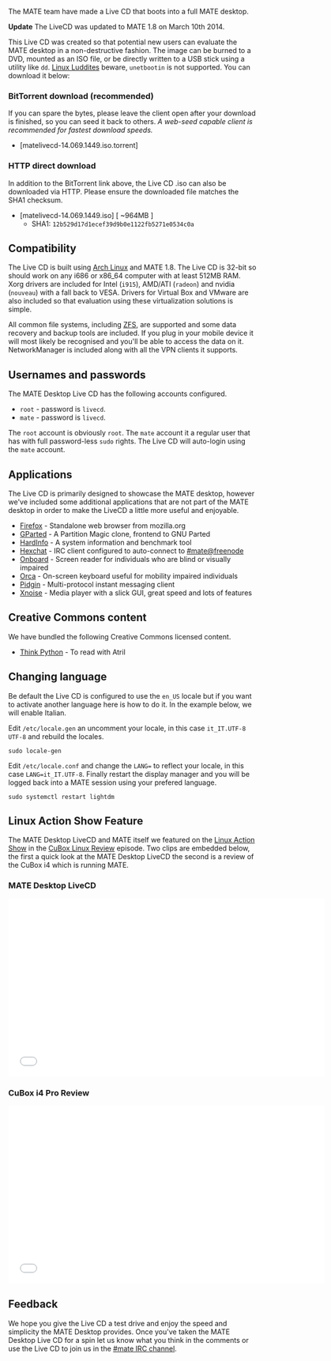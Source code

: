 <!-- 
.. link: 
.. description: 
.. tags: LiveCD,Arch Linux,News
.. date: 2014/01/30 00:17:32
.. title: MATE desktop Live CD
.. slug: 2014-01-30-mate-desktop-live-cd
.. author: Martin Wimpress
-->

The MATE team have made a Live CD that boots into a full MATE desktop.

<div class="alert alert-info"><strong>Update</strong> The LiveCD was updated to MATE 1.8 on March 10th 2014.</div>

This Live CD was created so that potential new users can evaluate the MATE 
desktop in a non-destructive fashion. The image can be burned to a DVD, 
mounted as an ISO file, or be directly written to a USB stick using a utility 
like `dd`. [Linux Luddites](https://luddites.latenightlinux.com/) beware, `unetbootin` is
not supported. You can download it below:

### BitTorrent download (recommended)

If you can spare the bytes, please leave the client open after your download 
is finished, so you can seed it back to others. *A web-seed capable client is 
recommended for fastest download speeds.*

  * [matelivecd-14.069.1449.iso.torrent]

### HTTP direct download

In addition to the BitTorrent link above, the Live CD .iso can also be
downloaded via HTTP. Please ensure the downloaded file matches the SHA1
checksum.

  * [matelivecd-14.069.1449.iso] [ ~964MB ]
    * SHA1: `12b529d17d1ecef39d9b0e1122fb5271e0534c0a`

## Compatibility

The Live CD is built using [Arch Linux](https://www.archlinux.org) and MATE 
1.8. The Live CD is 32-bit so should work on any i686 or x86_64 computer
with at least 512MB RAM. Xorg drivers are included for Intel (`i915`),
AMD/ATI (`radeon`) and nvidia (`nouveau`) with a fall back to VESA.
Drivers for Virtual Box and VMware are also included so that evaluation
using these virtualization solutions is simple.

All common file systems, including [ZFS](http://open-zfs.org), are supported 
and some data recovery and backup tools are included. If you plug in your 
mobile device it will most likely be recognised and you'll be able to access 
the data on it. NetworkManager is included along with all the VPN clients it 
supports.

## Usernames and passwords

The MATE Desktop Live CD has the following accounts configured.

  * `root` - password is `livecd`.
  * `mate` - password is `livecd`.

The `root` account is obviously `root`. The `mate` account it a regular user 
that has with full password-less `sudo` rights. The Live CD will auto-login 
using the `mate` account.

## Applications

The Live CD is primarily designed to showcase the MATE desktop, however we've 
included some additional applications that are not part of the MATE desktop in 
order to make the LiveCD a little more useful and enjoyable.

  * [Firefox](https://www.mozilla.org/firefox/)   - Standalone web browser from mozilla.org
  * [GParted](https://gparted.sourceforge.io/)   - A Partition Magic clone, frontend to GNU Parted
  * [HardInfo](https://www.berlios.de/software/hardinfo/)  - A system information and benchmark tool
  * [Hexchat](https://hexchat.github.io/)   - IRC client configured to auto-connect to [#mate@freenode](https://webchat.freenode.net/?channels=#mate)
  * [Onboard](https://www.gnome.org/projects/orca)      - Screen reader for individuals who are blind or visually impaired
  * [Orca](https://www.gnome.org/projects/orca)      - On-screen keyboard useful for mobility impaired individuals
  * [Pidgin](https://pidgin.im/)    - Multi-protocol instant messaging client
  * [Xnoise](http://www.xnoise-media-player.com/)    - Media player with a slick GUI, great speed and lots of features

## Creative Commons content

We have bundled the following Creative Commons licensed content.

  * [Think Python](https://www.greenteapress.com/thinkpython/)                        - To read with Atril

## Changing language

Be default the Live CD is configured to use the `en_US` locale but if you want 
to activate another language here is how to do it. In the example below, we 
will enable Italian.

Edit `/etc/locale.gen` an uncomment your locale, in this case `it_IT.UTF-8 UTF-8`
and rebuild the locales.

    sudo locale-gen

Edit `/etc/locale.conf` and change the `LANG=` to reflect your locale, in this 
case `LANG=it_IT.UTF-8`. Finally restart the display manager and you will be 
logged back into a MATE session using your prefered language.

    sudo systemctl restart lightdm

## Linux Action Show Feature

The MATE Desktop LiveCD and MATE itself we featured on the [Linux Action 
Show](https://www.jupiterbroadcasting.com/show/linuxactionshow/) in the [CuBox 
Linux Review](https://www.jupiterbroadcasting.com/50842/cubox-linux-review-las-s30e08/) 
episode. Two clips are embedded below, the first a quick look at the MATE 
Desktop LiveCD the second is a review of the CuBox i4 which is running MATE.

### MATE Desktop LiveCD

<iframe width="640" height="360" src="//www.youtube.com/embed/y4OpjoJiAGE?start=608" frameborder="0" allowfullscreen></iframe>

### CuBox i4 Pro Review

<iframe width="640" height="360" src="//www.youtube.com/embed/y4OpjoJiAGE?start=1925" frameborder="0" allowfullscreen></iframe>

## Feedback

We hope you give the Live CD a test drive and enjoy the speed and simplicity 
the MATE Desktop provides. Once you've taken the MATE Desktop Live CD for a 
spin let us know what you think in the comments or use the Live CD to join us 
in the [#mate IRC channel](https://webchat.freenode.net/?channels=#mate).

